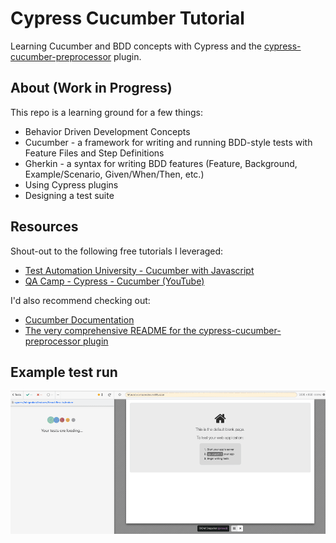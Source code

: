 # Cypress Cucumber Tutorial

Learning Cucumber and BDD concepts with Cypress and the [cypress-cucumber-preprocessor](https://github.com/TheBrainFamily/cypress-cucumber-preprocessor) plugin.

## About (Work in Progress)

This repo is a learning ground for a few things:

- Behavior Driven Development Concepts
- Cucumber - a framework for writing and running BDD-style tests with Feature Files and Step Definitions
- Gherkin - a syntax for writing BDD features (Feature, Background, Example/Scenario, Given/When/Then, etc.)
- Using Cypress plugins
- Designing a test suite

## Resources

Shout-out to the following free tutorials I leveraged:

- [Test Automation University - Cucumber with Javascript](https://testautomationu.applitools.com/cucumber-javascript-tutorial/)
- [QA Camp - Cypress - Cucumber (YouTube)](https://www.youtube.com/watch?v=qupyblTFqd8)

I'd also recommend checking out:

- [Cucumber Documentation](https://cucumber.io/docs/cucumber/)
- [The very comprehensive README for the cypress-cucumber-preprocessor plugin](https://github.com/TheBrainFamily/cypress-cucumber-preprocessor)

## Example test run

![Test run](./cucumber-cypress-test.gif)
